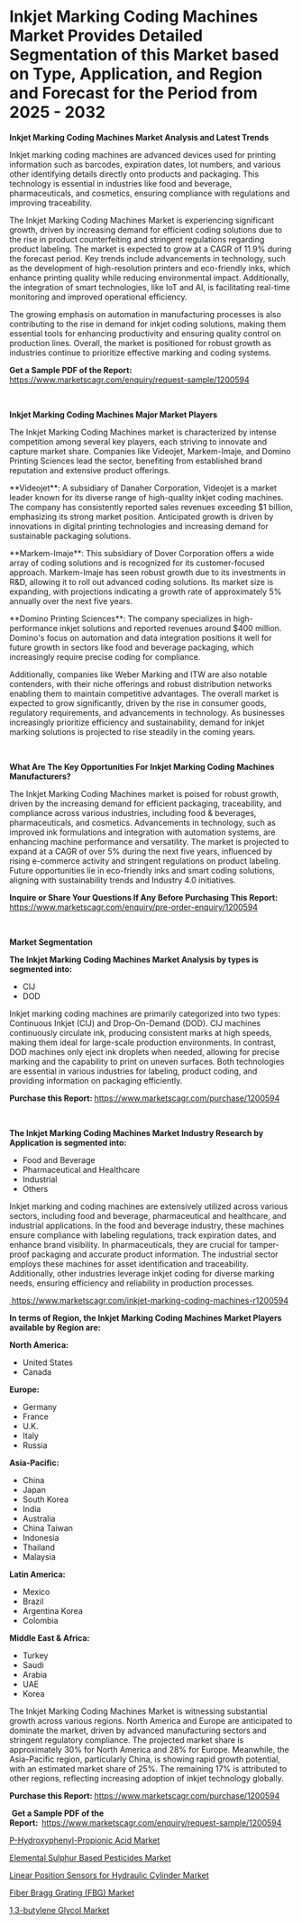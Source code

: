<p><h1>Inkjet Marking Coding Machines Market Provides Detailed Segmentation of this Market based on Type, Application, and Region and Forecast for the Period from 2025 - 2032</h1></p><p><strong>Inkjet Marking Coding Machines Market Analysis and Latest Trends</strong></p>
<p><p>Inkjet marking coding machines are advanced devices used for printing information such as barcodes, expiration dates, lot numbers, and various other identifying details directly onto products and packaging. This technology is essential in industries like food and beverage, pharmaceuticals, and cosmetics, ensuring compliance with regulations and improving traceability.</p><p>The Inkjet Marking Coding Machines Market is experiencing significant growth, driven by increasing demand for efficient coding solutions due to the rise in product counterfeiting and stringent regulations regarding product labeling. The market is expected to grow at a CAGR of 11.9% during the forecast period. Key trends include advancements in technology, such as the development of high-resolution printers and eco-friendly inks, which enhance printing quality while reducing environmental impact. Additionally, the integration of smart technologies, like IoT and AI, is facilitating real-time monitoring and improved operational efficiency.</p><p>The growing emphasis on automation in manufacturing processes is also contributing to the rise in demand for inkjet coding solutions, making them essential tools for enhancing productivity and ensuring quality control on production lines. Overall, the market is positioned for robust growth as industries continue to prioritize effective marking and coding systems.</p></p>
<p><strong>Get a Sample PDF of the Report:&nbsp;</strong> <a href="https://www.marketscagr.com/enquiry/request-sample/1200594?utm_campaign=1868&utm_medium=2&utm_source=Github&utm_content=ia&utm_term=22032025&utm_id=inkjet-marking-coding-machines">https://www.marketscagr.com/enquiry/request-sample/1200594</a></p>
<p>&nbsp;</p>
<p><strong>Inkjet Marking Coding Machines Major Market Players</strong></p>
<p><p>The Inkjet Marking Coding Machines market is characterized by intense competition among several key players, each striving to innovate and capture market share. Companies like Videojet, Markem-Imaje, and Domino Printing Sciences lead the sector, benefiting from established brand reputation and extensive product offerings.</p><p>**Videojet**: A subsidiary of Danaher Corporation, Videojet is a market leader known for its diverse range of high-quality inkjet coding machines. The company has consistently reported sales revenues exceeding $1 billion, emphasizing its strong market position. Anticipated growth is driven by innovations in digital printing technologies and increasing demand for sustainable packaging solutions.</p><p>**Markem-Imaje**: This subsidiary of Dover Corporation offers a wide array of coding solutions and is recognized for its customer-focused approach. Markem-Imaje has seen robust growth due to its investments in R&D, allowing it to roll out advanced coding solutions. Its market size is expanding, with projections indicating a growth rate of approximately 5% annually over the next five years.</p><p>**Domino Printing Sciences**: The company specializes in high-performance inkjet solutions and reported revenues around $400 million. Domino's focus on automation and data integration positions it well for future growth in sectors like food and beverage packaging, which increasingly require precise coding for compliance. </p><p>Additionally, companies like Weber Marking and ITW are also notable contenders, with their niche offerings and robust distribution networks enabling them to maintain competitive advantages. The overall market is expected to grow significantly, driven by the rise in consumer goods, regulatory requirements, and advancements in technology. As businesses increasingly prioritize efficiency and sustainability, demand for inkjet marking solutions is projected to rise steadily in the coming years.</p></p>
<p>&nbsp;</p>
<p><strong>What Are The Key Opportunities For Inkjet Marking Coding Machines Manufacturers?</strong></p>
<p><p>The Inkjet Marking Coding Machines market is poised for robust growth, driven by the increasing demand for efficient packaging, traceability, and compliance across various industries, including food & beverages, pharmaceuticals, and cosmetics. Advancements in technology, such as improved ink formulations and integration with automation systems, are enhancing machine performance and versatility. The market is projected to expand at a CAGR of over 5% during the next five years, influenced by rising e-commerce activity and stringent regulations on product labeling. Future opportunities lie in eco-friendly inks and smart coding solutions, aligning with sustainability trends and Industry 4.0 initiatives.</p></p>
<p><strong>Inquire or Share Your Questions If Any Before Purchasing This Report:</strong> <a href="https://www.marketscagr.com/enquiry/pre-order-enquiry/1200594?utm_campaign=1868&utm_medium=2&utm_source=Github&utm_content=ia&utm_term=22032025&utm_id=inkjet-marking-coding-machines">https://www.marketscagr.com/enquiry/pre-order-enquiry/1200594</a></p>
<p>&nbsp;</p>
<p><strong>Market Segmentation</strong></p>
<p><strong>The Inkjet Marking Coding Machines Market Analysis by types is segmented into:</strong></p>
<p><ul><li>CIJ</li><li>DOD</li></ul></p>
<p><p>Inkjet marking coding machines are primarily categorized into two types: Continuous Inkjet (CIJ) and Drop-On-Demand (DOD). CIJ machines continuously circulate ink, producing consistent marks at high speeds, making them ideal for large-scale production environments. In contrast, DOD machines only eject ink droplets when needed, allowing for precise marking and the capability to print on uneven surfaces. Both technologies are essential in various industries for labeling, product coding, and providing information on packaging efficiently.</p></p>
<p><strong>Purchase this Report:&nbsp;</strong><a href="https://www.marketscagr.com/purchase/1200594?utm_campaign=1868&utm_medium=2&utm_source=Github&utm_content=ia&utm_term=22032025&utm_id=inkjet-marking-coding-machines">https://www.marketscagr.com/purchase/1200594</a></p>
<p>&nbsp;</p>
<p><strong>The Inkjet Marking Coding Machines Market Industry Research by Application is segmented into:</strong></p>
<p><ul><li>Food and Beverage</li><li>Pharmaceutical and Healthcare</li><li>Industrial</li><li>Others</li></ul></p>
<p><p>Inkjet marking and coding machines are extensively utilized across various sectors, including food and beverage, pharmaceutical and healthcare, and industrial applications. In the food and beverage industry, these machines ensure compliance with labeling regulations, track expiration dates, and enhance brand visibility. In pharmaceuticals, they are crucial for tamper-proof packaging and accurate product information. The industrial sector employs these machines for asset identification and traceability. Additionally, other industries leverage inkjet coding for diverse marking needs, ensuring efficiency and reliability in production processes.</p></p>
<p><a href="https://www.marketscagr.com/inkjet-marking-coding-machines-r1200594?utm_campaign=1868&utm_medium=2&utm_source=Github&utm_content=ia&utm_term=22032025&utm_id=inkjet-marking-coding-machines">&nbsp;https://www.marketscagr.com/inkjet-marking-coding-machines-r1200594</a></p>
<p><strong>In terms of Region, the Inkjet Marking Coding Machines Market Players available by Region are:</strong></p>
<p>
    <p> <strong> North America: </strong>
        <ul>
            <li>United States</li>
            <li>Canada</li>
        </ul>
        </p> 
    <p> <strong> Europe: </strong>
        <ul>
            <li>Germany</li>
            <li>France</li>
            <li>U.K.</li>
            <li>Italy</li>
            <li>Russia</li>
        </ul>
        </p> 
    <p> <strong> Asia-Pacific: </strong>
        <ul>
            <li>China</li>
            <li>Japan</li>
            <li>South Korea</li>
            <li>India</li>
            <li>Australia</li>
            <li>China Taiwan</li>
            <li>Indonesia</li>
            <li>Thailand</li>
            <li>Malaysia</li>
        </ul>
        </p> 
    <p> <strong> Latin America: </strong>
        <ul>
            <li>Mexico</li>
            <li>Brazil</li>
            <li>Argentina Korea</li>
            <li>Colombia</li>
        </ul>
        </p> 
    <p> <strong> Middle East & Africa: </strong>
        <ul>
            <li>Turkey</li>
            <li>Saudi</li>
            <li>Arabia</li>
            <li>UAE</li>
            <li>Korea</li>
        </ul>
    </p>
    </p>
<p><p>The Inkjet Marking Coding Machines Market is witnessing substantial growth across various regions. North America and Europe are anticipated to dominate the market, driven by advanced manufacturing sectors and stringent regulatory compliance. The projected market share is approximately 30% for North America and 28% for Europe. Meanwhile, the Asia-Pacific region, particularly China, is showing rapid growth potential, with an estimated market share of 25%. The remaining 17% is attributed to other regions, reflecting increasing adoption of inkjet technology globally.</p></p>
<p><strong>Purchase this Report: </strong><a href="https://www.marketscagr.com/purchase/1200594?utm_campaign=1868&utm_medium=2&utm_source=Github&utm_content=ia&utm_term=22032025&utm_id=inkjet-marking-coding-machines">https://www.marketscagr.com/purchase/1200594</a></p>
<p>&nbsp;<strong>Get a Sample PDF of the Report:&nbsp;&nbsp;</strong><a href="https://www.marketscagr.com/enquiry/request-sample/1200594?utm_campaign=1868&utm_medium=2&utm_source=Github&utm_content=ia&utm_term=22032025&utm_id=inkjet-marking-coding-machines">https://www.marketscagr.com/enquiry/request-sample/1200594</a></p>
<p><strong></strong></p>
<p><p><a href="https://github.com/goliareanoyh/Market-Research-Report-List-1/blob/main/p-hydroxyphenyl-propionic-acid-market.md?utm_campaign=1868&utm_medium=2&utm_source=Github&utm_content=ia&utm_term=22032025&utm_id=inkjet-marking-coding-machines">P-Hydroxyphenyl-Propionic Acid Market</a></p><p><a href="https://github.com/RickHolmes3/Market-Research-Report-List-7/blob/main/elemental-sulphur-based-pesticides-market.md?utm_campaign=1868&utm_medium=2&utm_source=Github&utm_content=ia&utm_term=22032025&utm_id=inkjet-marking-coding-machines">Elemental Sulphur Based Pesticides Market</a></p><p><a href="https://github.com/Krish2023na/Market-Research-Report-List-7/blob/main/linear-position-sensors-for-hydraulic-cylinder-market.md?utm_campaign=1868&utm_medium=2&utm_source=Github&utm_content=ia&utm_term=22032025&utm_id=inkjet-marking-coding-machines">Linear Position Sensors for Hydraulic Cylinder Market</a></p><p><a href="https://github.com/aarenlazosw3/Market-Research-Report-List-1/blob/main/fiber-bragg-grating-fbg-market.md?utm_campaign=1868&utm_medium=2&utm_source=Github&utm_content=ia&utm_term=22032025&utm_id=inkjet-marking-coding-machines">Fiber Bragg Grating (FBG) Market</a></p><p><a href="https://github.com/knazsdadeyvw/Market-Research-Report-List-1/blob/main/13-butylene-glycol-market.md?utm_campaign=1868&utm_medium=2&utm_source=Github&utm_content=ia&utm_term=22032025&utm_id=inkjet-marking-coding-machines">1,3-butylene Glycol Market</a></p></p>